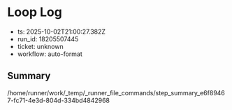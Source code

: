 # Loop Log

- ts: 2025-10-02T21:00:27.382Z
- run_id: 18205507445
- ticket: unknown
- workflow: auto-format

## Summary
/home/runner/work/_temp/_runner_file_commands/step_summary_e6f89467-fc71-4e3d-804d-334bd4842968
